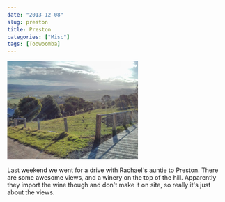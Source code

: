 ```yaml
---
date: "2013-12-08"
slug: preston
title: Preston
categories: ["Misc"]
tags: [Toowoomba]
---
```


![Preston](img_20131130_170939.jpg)

Last weekend we went for a drive with Rachael's auntie to Preston. There are some awesome views, and a winery on the top of the hill. Apparently they import the wine though and don't make it on site, so really it's just about the views.
